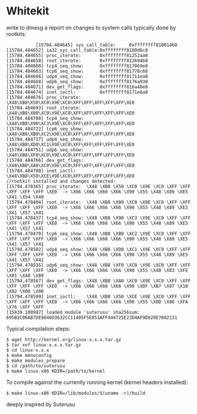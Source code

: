 Whitekit
========
write to dmesg a report on changes to system calls typically done by rootkits:

               [15784.484645] sys_call_table:     0xffffffff81801460
    [15784.484652] ia32_sys_call_table:0xffffffff8180d6c0
    [15784.484655] proc_iterate:       0xffffffff81252aa0
    [15784.484658] root_iterate:       0xffffffff812694b0
    [15784.484660] tcp4_seq_show:      0xffffffff817069e0
    [15784.484663] tcp6_seq_show:      0xffffffff81778c60
    [15784.484666] udp4_seq_show:      0xffffffff81711ea0
    [15784.484668] udp6_seq_show:      0xffffffff8176a930
    [15784.484671] dev_get_flags:      0xffffffff816a40e0
    [15784.484674] inet_ioctl:         0xffffffff8171e8a0
    [15784.484676] proc_iterate:  \X48\XB8\X50\XC0\X9E\XC0\XFF\XFF\XFF\XFF\XFF\XE0
    [15784.484693] root_iterate:  \X48\XB8\X00\XC0\X9E\XC0\XFF\XFF\XFF\XFF\XFF\XE0
    [15784.484708] tcp4_seq_show: \X48\XB8\X90\XC3\X9E\XC0\XFF\XFF\XFF\XFF\XFF\XE0
    [15784.484722] tcp6_seq_show: \X48\XB8\XB0\XC2\X9E\XC0\XFF\XFF\XFF\XFF\XFF\XE0
    [15784.484737] udp4_seq_show: \X48\XB8\XD0\XC1\X9E\XC0\XFF\XFF\XFF\XFF\XFF\XE0
    [15784.484751] udp6_seq_show: \X48\XB8\XF0\XC0\X9E\XC0\XFF\XFF\XFF\XFF\XFF\XE0
    [15784.484766] dev_get_flags: \X48\XB8\XA0\XC0\X9E\XC0\XFF\XFF\XFF\XFF\XFF\XE0
    [15784.484780] inet_ioctl:    \X48\XB8\X50\XCE\X9E\XC0\XFF\XFF\XFF\XFF\XFF\XE0
    //rootkit installed and changes detected:
    [15794.478365] proc_iterate:  \X48 \XB8 \X50 \XC0 \X9E \XC0 \XFF \XFF \XFF \XFF \XFF \XE0  -> \X66 \X66 \X66 \X66 \X90 \X55 \X48 \X89 \XE5 \X41 \X54 \X49
    [15794.478404] root_iterate:  \X48 \XB8 \X00 \XC0 \X9E \XC0 \XFF \XFF \XFF \XFF \XFF \XE0  -> \X66 \X66 \X66 \X66 \X90 \X55 \X48 \X89 \XE5 \X41 \X57 \X41
    [15794.478437] tcp4_seq_show: \X48 \XB8 \X90 \XC3 \X9E \XC0 \XFF \XFF \XFF \XFF \XFF \XE0  -> \X66 \X66 \X66 \X66 \X90 \X55 \X48 \X89 \XE5 \X41 \X57 \X41
    [15794.478470] tcp6_seq_show: \X48 \XB8 \XB0 \XC2 \X9E \XC0 \XFF \XFF \XFF \XFF \XFF \XE0  -> \X66 \X66 \X66 \X66 \X90 \X55 \X48 \X89 \XE5 \X41 \X57 \X41
    [15794.478502] udp4_seq_show: \X48 \XB8 \XD0 \XC1 \X9E \XC0 \XFF \XFF \XFF \XFF \XFF \XE0  -> \X66 \X66 \X66 \X66 \X90 \X55 \X48 \X89 \XE5 \X41 \X57 \X41
    [15794.478535] udp6_seq_show: \X48 \XB8 \XF0 \XC0 \X9E \XC0 \XFF \XFF \XFF \XFF \XFF \XE0  -> \X66 \X66 \X66 \X66 \X90 \X55 \X48 \X83 \XFE \X01 \X48 \X89
    [15794.478567] dev_get_flags: \X48 \XB8 \XA0 \XC0 \X9E \XC0 \XFF \XFF \XFF \XFF \XFF \XE0  -> \X66 \X66 \X66 \X66 \X90 \X0F \XB7 \X87 \X10 \X02 \X00 \X00
    [15794.478599] inet_ioctl:    \X48 \XB8 \X50 \XCE \X9E \XC0 \XFF \XFF \XFF \XFF \XFF \XE0  -> \X66 \X66 \X66 \X66 \X90 \X55 \X8D \X86 \XFA \X76 \XFF \XFF
    [15839.100987] loaded module 'suterusu' sha256sum: 695B2C06AB7DE9846D3632CC11405F5E851AFF444725E23D4AF9D820E7602131
                                                          

Typical compilation steps:

    $ wget http://kernel.org/linux-x.x.x.tar.gz
    $ tar xvf linux-x.x.x.tar.gz
    $ cd linux-x.x.x
    $ make menuconfig
    $ make modules_prepare
    $ cd /path/to/suterusu
    $ make linux-x86 KDIR=/path/to/kernel


To compile against the currently running kernel (kernel headers installed):

    $ make linux-x86 KDIR=/lib/modules/$(uname -r)/build

deeply inspired by Suterusu
